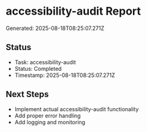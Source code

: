 # accessibility-audit Report

Generated: 2025-08-18T08:25:07.271Z

## Status
- Task: accessibility-audit
- Status: Completed
- Timestamp: 2025-08-18T08:25:07.271Z

## Next Steps
- Implement actual accessibility-audit functionality
- Add proper error handling
- Add logging and monitoring

